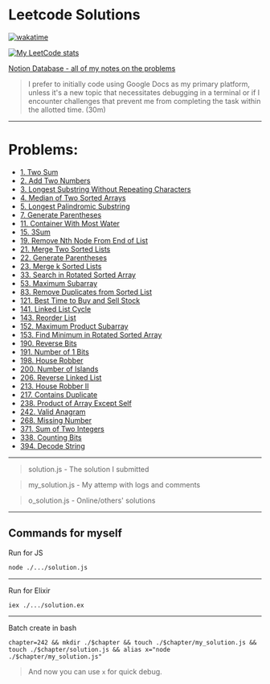# Leetcode Solutions

[![wakatime](https://wakatime.com/badge/user/849bb989-6c1a-4bb4-a5f1-ba937583da5f/project/d0b05c78-06be-40bb-9bca-1e26b4ccd8db.svg)](https://wakatime.com/badge/user/849bb989-6c1a-4bb4-a5f1-ba937583da5f/project/d0b05c78-06be-40bb-9bca-1e26b4ccd8db)

[![My LeetCode stats](https://leetcode-stats-six.vercel.app/api?username=enkr1&theme=dark)](https://leetcode.com/enkr1/)

[Notion Database - all of my notes on the problems](https://enkr.notion.site/db6bbb891f264f37a64c99799ca2057d?v=0b3cf643151b4ec1b29a01eecce8bbb4)

> I prefer to initially code using Google Docs as my primary platform, unless it's a new topic that necessitates debugging in a terminal or if I encounter challenges that prevent me from completing the task within the allotted time. (30m)

---

# Problems:
- [1. Two Sum](./1/)
- [2. Add Two Numbers](./2/)
- [3. Longest Substring Without Repeating Characters](./3/)
- [4. Median of Two Sorted Arrays](./4/)
- [5. Longest Palindromic Substring](./5/)
- [7. Generate Parentheses](./7/)
- [11. Container With Most Water](./11/)
- [15. 3Sum](./15/)
- [19. Remove Nth Node From End of List](./19/)
- [21. Merge Two Sorted Lists](./21/)
- [22. Generate Parentheses](./22/)
- [23. Merge k Sorted Lists](./23/)
- [33. Search in Rotated Sorted Array](./33/)
- [53. Maximum Subarray](./53/)
- [83. Remove Duplicates from Sorted List](./83/)
- [121. Best Time to Buy and Sell Stock](./121/)
- [141. Linked List Cycle](./141/)
- [143. Reorder List](./143/)
- [152. Maximum Product Subarray](./152/)
- [153. Find Minimum in Rotated Sorted Array](./153/)
- [190. Reverse Bits](./190/)
- [191. Number of 1 Bits](./191/)
- [198. House Robber](./198/)
- [200. Number of Islands](./200/)
- [206. Reverse Linked List](./206/)
- [213. House Robber II](./213/)
- [217. Contains Duplicate](./217/)
- [238. Product of Array Except Self](./238/)
- [242. Valid Anagram](./242/)
- [268. Missing Number](./268/)
- [371. Sum of Two Integers](./371/)
- [338. Counting Bits](./338/)
- [394. Decode String](./394/)

---

> solution.js - The solution I submitted

> my_solution.js - My attemp with logs and comments

> o_solution.js - Online/others' solutions

---
## Commands for myself

Run for JS
```sh
node ./.../solution.js
```

---

Run for Elixir
```sh
iex ./.../solution.ex
```

---

Batch create in bash
```ssh
chapter=242 && mkdir ./$chapter && touch ./$chapter/my_solution.js && touch ./$chapter/solution.js && alias x="node ./$chapter/my_solution.js"
```
> And now you can use `x` for quick debug.

<!--
TODO: Add to TOC!
-->

